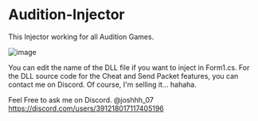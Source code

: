 # Audition-Injector

This Injector working for all Audition Games.



![image](https://github.com/user-attachments/assets/abf4f926-37ed-4bf6-be8d-c3f223af9bac)


You can edit the name of the DLL file if you want to inject in Form1.cs. 
For the DLL source code for the Cheat and Send Packet features, you can contact me on Discord.
Of course, I'm selling it... hahaha.

Feel Free to ask me on Discord.
@joshhh_07
https://discord.com/users/391218017117405196
